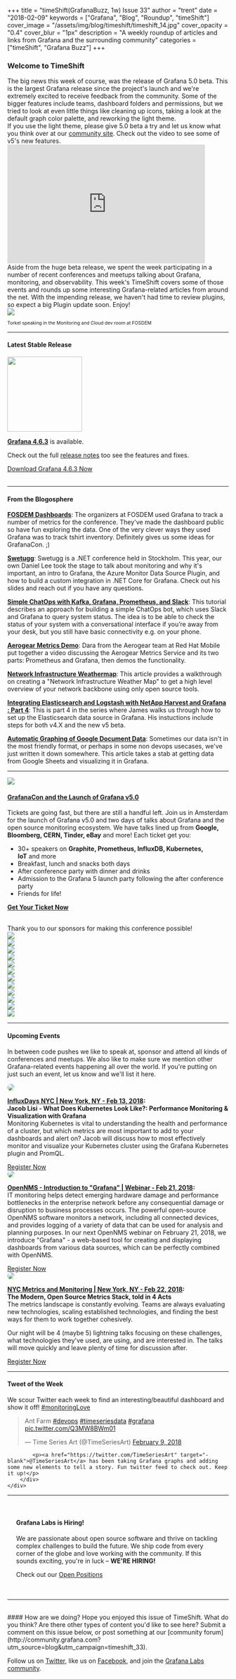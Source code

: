 +++
title = "timeShift(GrafanaBuzz, 1w) Issue 33"
author = "trent"
date = "2018-02-09"
keywords = ["Grafana", "Blog", "Roundup", "timeShift"]
cover_image = "/assets/img/blog/timeshift/timeshift_14.jpg"
cover_opacity = "0.4"
cover_blur = "1px"
description = "A weekly roundup of articles and links from Grafana and the surrounding community"
categories = ["timeShift", "Grafana Buzz"]
+++

### Welcome to TimeShift
<div class="row row--no-gutters blog-plugin-grid">
	<div class="col col--sm-6">
		The big news this week of course, was the release of Grafana 5.0 beta. This is the largest Grafana release since the project's launch and we're extremely excited to receive feedback from the community. Some of the bigger features include teams, dashboard folders and permissions, but we tried to look at even little things like cleaning up icons, taking a look at the default graph color palette, and reworking the light theme. <br />If you use the light theme, please give 5.0 beta a try and let us know what you think over at our <a href="http://community.grafana.com?utm_source=blog&utm_campaign=timeshift_31" target="_blank">community site</a>. Check out the video to see some of v5's new features.
	</div>
	<div class="col col--sm-6">
		<iframe width="450" height="270" src="https://www.youtube.com/embed/Izr0IBgoTZQ?rel=0&amp;" frameborder="0" allow="autoplay; encrypted-media" allowfullscreen=""></iframe>
	</div>
</div>

<div class="row row--no-gutters blog-plugin-grid">
	<div class="col col--sm-6">
		Aside from the huge beta release, we spent the week participating in a number of recent conferences and meetups talking about Grafana, monitoring, and observability. This week's TimeShift covers some of those events and rounds up some interesting Grafana-related articles from around the net. With the impending release, we haven't had time to review plugins, so expect a big Plugin update soon. Enjoy! 
	</div>
	<div class="col col--sm-6">
		<img src="/assets/img/blog/timeshift/fosdem_devroom.jpg" />
		<p style="font-size: 75%;">Torkel speaking in the Monitoring and Cloud dev room at FOSDEM</p>
	</div>
</div>

<hr />

#### Latest Stable Release
<div class="row row--no-gutters blog-plugin-grid">
	<div class="col col--sm-3">
		<img src="/assets/img/blog/timeshift/grafana_release_icon.png" width="170" />
	</div>
	<div class="col col--sm-9">
		<p>
			<strong><a href="https://grafana.com/grafana/download/?utm_source=blog&utm_campaign=timeshift_32" target="_blank">Grafana 4.6.3</a></strong> is available.
		</p> 
		<p>
			Check out the full <a href="https://community.grafana.com/t/release-notes-v4-6-x/3179" target="_blank">release notes</a> too see the features and fixes.
		</p>
		<a href="https://grafana.com/grafana/download/?utm_source=blog&utm_campaign=timeshift_32" target="_blank" class="btn btn--primary">Download Grafana 4.6.3 Now</a>
	</div>
</div>


<br />
<hr />

#### From the Blogosphere
[**FOSDEM Dashboards**](https://dashboard.fosdem.org/dashboard/db/swag?orgId=1&from=1517639447075&to=1517684364182): The organizers at FOSDEM used Grafana to track a number of metrics for the conference. They've made the dashboard public so have fun exploring the data. One of the very clever ways they used Grafana was to track tshirt inventory. Definitely gives us some ideas for GrafanaCon. ;)

[**Swetugg**](https://docs.google.com/presentation/d/1p36PK9tGgyZAXkzZK-Vc_kRxfGcWxtF5MEjCrc1AwC8/edit#slide=id.p): Swetugg is a .NET conference held in Stockholm. This year, our own Daniel Lee took the stage to talk about monitoring and why it's important, an intro to Grafana, the Azure Monitor Data Source Plugin, and how to build a custom integration in .NET Core for Grafana. Check out his slides and reach out if you have any questions.

[**Simple ChatOps with Kafka, Grafana, Prometheus, and Slack**](https://hackernoon.com/simple-chatops-with-kafka-grafana-prometheus-and-slack-764ece59e707): This tutorial describes an approach for building a simple ChatOps bot, which uses Slack and Grafana to query system status. The idea is to be able to check the status of your system with a conversational interface if you’re away from your desk, but you still have basic connectivity e.g. on your phone.

[**Aerogear Metrics Demo**](https://www.youtube.com/watch?v=xWFWUcuZPaQ): Dara from the Aerogear team at Red Hat Mobile put together a video discussing the Aerogear Metrics Service and its two parts: Prometheus and Grafana, then demos the functionality.

[**Network Infrastructure Weathermap**](http://www.blog.labouardy.com/network-infrastructure-weathermap/): This article provides a walkthrough on creating a "Network Infrastructure Weather Map" to get a high level overview of your network backbone using only open source tools.

[**Integrating Elasticsearch and Logstash with NetApp Harvest and Grafana : Part 4**](https://storagedevops.blogspot.com/2018/02/integrating-elasticsearch-and-logstash.html): This is part 4 in the series where James walks us through how to set up the Elasticsearch data source in Grafana. His instuctions include steps for both v4.X and the new v5 beta.

[**Automatic Graphing of Google Document Data**](https://github.com/lovelaced/graphing_fun): Sometimes our data isn't in the most friendly format, or perhaps in some non devops usecases, we've just written it down somewhere. This article takes a stab at getting data from Google Sheets and visualizing it in Grafana.

<hr />

<div class="row row--md-gutters blog-plugin-grid">
	<div class="col col--sm-3 blog-plugin-grid__item">
		<img style="border-radius: 0;" src="/assets/img/blog/timeshift/grafanacon_eu_announcement.png" />
	</div>
	<div class="col col--sm-9 blog-plugin-grid__item grafanacon">
		<h4><a href="https://ti.to/grafanacon/grafanacon-eu/with/mzbin4ciuxq" target="_blank">GrafanaCon and the Launch of Grafana v5.0</a></h4>
		<p>
			Tickets are going fast, but there are still a handful left. Join us in Amsterdam for the launch of Grafana v5.0 and two days of talks about Grafana and the open source monitoring ecosystem. We have talks lined up from <strong>Google, Bloomberg, CERN, Tinder, eBay</strong> and more! Each ticket get you:
		</p>
			<ul>
				<li>30+ speakers on <strong>Graphite, Prometheus, InfluxDB, Kubernetes, IoT</strong> and more</li>
				<li>Breakfast, lunch and snacks both days</li>
				<li>After conference party with dinner and drinks</li>
				<li>Admission to the Grafana 5 launch party following the after conference party</li>
				<li>Friends for life!</li>
			</ul>
		<p>
			<a class="btn btn--grafanacon" href="https://ti.to/grafanacon/grafanacon-eu/with/mzbin4ciuxq" target="_blank"><strong>Get Your Ticket Now</strong></a>
		</p>
	</div>
</div>
<br />
<div class="sponsors">
		<div class="row row--md-gutters text-center">
			<div class="col col--sm-12 text-center">
				<div class="sponsor-header">Thank you to our sponsors for making this conference possible!</div>
			</div>
		</div>
		<div class="row row--md-gutters text-center">
			<div class="col col--sm-3">
				<a href="https://www.cncf.io/" target="_blank"><img class="speaker-logo" src="/assets/img/blog/timeshift/grafanacon/logos/cncf_logo.png" /></a>
			</div>
			<div class="col col--sm-3">
				<a href="http://circonus.com/" target="_blank"><img class="speaker-logo" src="/assets/img/blog/timeshift/grafanacon/logos/iron_db_logo.png" /></a>
			</div>
			<div class="col col--sm-3">
				<a href="http://cloud.google.com" target="_blank"><img class="speaker-logo" src="/assets/img/blog/timeshift/grafanacon/logos/google_cloud_logo.png" /></a>
			</div>
			<div class="col col--sm-3">
				<a href="http://weave.works" target="_blank"><img class="speaker-logo" src="/assets/img/blog/timeshift/grafanacon/logos/weaveworks_logo.png" /></a>
			</div>
		</div>
		<div class="row row--md-gutters">
			<div class="col col--sm-3 text-center">
				<a href="http://ns1.com" target="_blank"><img class="speaker-logo" src="/assets/img/blog/timeshift/grafanacon/logos/ns1_logo.png" /></a>
			</div>
			<div class="col col--sm-3 text-center">
				<a href="http://percona.com" target="_blank"><img class="speaker-logo" src="/assets/img/blog/timeshift/grafanacon/logos/percona_logo.png" /></a>
			</div>
			<div class="col col--sm-3 text-center">
				<a href="http://influxdata.com" target="_blank"><img class="speaker-logo" src="/assets/img/blog/timeshift/grafanacon/logos/influx_data_logo.png" /></a>
			</div>
			<div class="col col--sm-3 text-center">
				<a href="http://victorops.com" target="_blank"><img class="speaker-logo" src="/assets/img/blog/timeshift/grafanacon/logos/victorops_logo.png" /></a>
			</div>
		</div>
		<div class="row row--md-gutters">
			<div class="col col--sm-3 text-center">
				<a href="http://packet.net" target="_blank"><img class="speaker-logo" src="/assets/img/blog/timeshift/grafanacon/logos/packet_logo.png" /></a>
			</div>
			<div class="col col--sm-3 text-center">
				<a href="http://timescale.com" target="_blank"><img class="speaker-logo" src="/assets/img/blog/timeshift/grafanacon/logos/timescale_logo.png" /></a>
			</div>
			<div class="col col--sm-3 text-center">
				<a href="http://kausal.co" target="_blank"><img class="speaker-logo" src="/assets/img/blog/timeshift/grafanacon/logos/kausal_logo.png" /></a>
			</div>
			<div class="col col--sm-3 text-center">
				<a href="http://robustperception.com" target="_blank"><img class="speaker-logo" src="/assets/img/blog/timeshift/grafanacon/logos/robust_perception_logo.png" /></a>
			</div>
		</div>
	</div>

<hr />

#### Upcoming Events
In between code pushes we like to speak at, sponsor and attend all kinds of conferences and meetups. We also like to make sure we mention other Grafana-related events happening all over the world. If you're putting on just such an event, let us know and we'll list it here.

<div class="blog-plugin">
	<div class="row row--md-gutters blog-plugin-grid">
		<div class="col col--md-3">
			<img style="border-radius: 50%;" class="large" src="/assets/img/blog/timeshift/influxdays.png" />
		</div>
		<div class="col col--md-8 col--sm-offset-1">
			<p><strong><a href="https://influxdays.com/" target="_blank">InfluxDays NYC | New York, NY - Feb 13, 2018</a>:</strong>
			<br /><strong>Jacob Lisi - What Does Kubernetes Look Like?: Performance Monitoring & Visualization with Grafana</strong><br />
			Monitoring Kubernetes is vital to understanding the health and performance of a cluster, but which metrics are most important to add to your dashboards and alert on? Jacob will discuss how to most effectively monitor and visualize your Kubernetes cluster using the Grafana Kubernetes plugin and PromQL. 
			</p>
			<a href="https://influxdays.com/" target="_blank" class="btn btn--outline">Register Now</a>
		</div>
	</div>
	<div class="row row--md-gutters blog-plugin-grid">
		<div class="col col--md-3">
			<img style="border-radius: 50%;" class="large" src="/assets/img/blog/timeshift/webinar.png" />
		</div>
		<div class="col col--md-8 col--sm-offset-1">
			<p><strong><a href="https://www.nethinks.com/blog/it-ueberwachung/opennms-webinar-am-21-februar-einfuehrung-in-grafana/" target="_blank">OpenNMS - Introduction to "Grafana" | Webinar - Feb 21, 2018</a>:</strong><br />IT monitoring helps detect emerging hardware damage and performance bottlenecks in the enterprise network before any consequential damage or disruption to business processes occurs. The powerful open-source OpenNMS software monitors a network, including all connected devices, and provides logging of a variety of data that can be used for analysis and planning purposes. In our next OpenNMS webinar on February 21, 2018, we introduce "Grafana" - a web-based tool for creating and displaying dashboards from various data sources, which can be perfectly combined with OpenNMS.
			</p>
			<a href="https://www.nethinks.com/blog/it-ueberwachung/opennms-webinar-am-21-februar-einfuehrung-in-grafana/" target="_blank" class="btn btn--outline">Register Now</a>
		</div>
	</div>
	<div class="row row--md-gutters blog-plugin-grid">
		<div class="col col--md-3">
			<img style="border-radius: 50%;" class="large" src="/assets/img/blog/timeshift/meetup.jpg" />
		</div>
		<div class="col col--md-8 col--sm-offset-1">
			<p><strong><a href="https://www.meetup.com/NYC-Metrics-and-Monitoring/events/247433075/" target="_blank">NYC Metrics and Monitoring | New York, NY - Feb 22, 2018</a>:</strong> <strong><br />The Modern, Open Source Metrics Stack, told in 4 Acts</strong><br />The metrics landscape is constantly evolving. Teams are always evaluating new technologies, scaling established technologies, and finding the best ways for them to work together cohesively.</p>
			<p>
				Our night will be 4 (maybe 5) lightning talks focusing on these challenges, what technologies they've used, are using, and are interested in. The talks will move quickly and leave plenty of time for discussion after.
			</p>
			<a href="https://www.meetup.com/NYC-Metrics-and-Monitoring/events/247433075/" target="_blank" class="btn btn--outline">Register Now</a>
		</div>
	</div>
</div>
<hr />

<div>
	<div class="row row--no-gutters">
		<div class="col col--sm-12">
			<h4>Tweet of the Week</h4>
			We scour Twitter each week to find an interesting/beautiful dashboard and show it off! <a href="https://twitter.com/hashtag/monitoringlove?src=hash" target="_blank">#monitoringLove</a>
			<blockquote class="twitter-tweet" data-lang="en"><p lang="en" dir="ltr">Ant Farm <a href="https://twitter.com/hashtag/devops?src=hash&amp;ref_src=twsrc%5Etfw">#devops</a> <a href="https://twitter.com/hashtag/timeseriesdata?src=hash&amp;ref_src=twsrc%5Etfw">#timeseriesdata</a> <a href="https://twitter.com/hashtag/grafana?src=hash&amp;ref_src=twsrc%5Etfw">#grafana</a> <a href="https://t.co/Q3MW8BWm01">pic.twitter.com/Q3MW8BWm01</a></p>&mdash; Time Series Art (@TimeSeriesArt) <a href="https://twitter.com/TimeSeriesArt/status/962031290043195392?ref_src=twsrc%5Etfw">February 9, 2018</a></blockquote>
	<script async src="https://platform.twitter.com/widgets.js" charset="utf-8"></script>

			<p><a href="https://twitter.com/TimeSeriesArt" target="-blank">@TimeSeriesArt</a> has been taking Grafana graphs and adding some new elements to tell a story. Fun twitter feed to check out. Keep it up!</p>
		</div>
	</div>
</div>

<hr />

<div style=" padding: 20px; background: url(/assets/img/blog/timeshift/polygon_texture_black.jpg); background-size: cover; border-radius: 4px;">
	<h4>Grafana Labs is Hiring!</h4>
	<p>We are passionate about open source software and thrive on tackling complex challenges to build the future. We ship code from every corner of the globe and love working with the community. If this sounds exciting, you're in luck – <strong>WE'RE HIRING!</strong></p>
	<p>Check out our <a class="btn btn-outline" href="https://grafana.com/about/hiring?utm_source=blog&utm_campaign=timeshift_33" target="_blank">Open Positions</a></p>
</div>


<hr />
<br />
#### How are we doing?
Hope you enjoyed this issue of TimeShift. What do you think? Are there other types of content you'd like to see here? Submit a comment on this issue below, or post something at our [community forum](http://community.grafana.com?utm_source=blog&utm_campaign=timeshift_33).

Follow us on [Twitter](http://twitter.com/grafana), like us on [Facebook](http://facebook.com/grafana), and join the [Grafana Labs community](http://grafana.com/signup?utm_source=blog&utm_campaign=timeshift_33).



